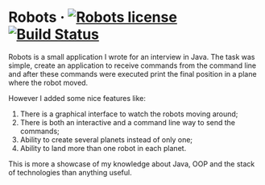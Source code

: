 # Robots &middot; [![Robots license](https://img.shields.io/badge/license-MIT-blue.svg)](https://github.com/glzbcrt/robots/blob/master/LICENSE) [![Build Status](https://travis-ci.org/glzbcrt/robots.svg?branch=master)](https://travis-ci.org/glzbcrt/robots)

Robots is a small application I wrote for an interview in Java. The task was simple, create an application to receive commands from the command line and after these commands were executed print the final position in a plane where the robot moved.

However I added some nice features like:

1. There is a graphical interface to watch the robots moving around;
2. There is both an interactive and a command line way to send the commands;
3. Ability to create several planets instead of only one;
4. Ability to land more than one robot in each planet.

This is more a showcase of my knowledge about Java, OOP and the stack of technologies than anything useful.
